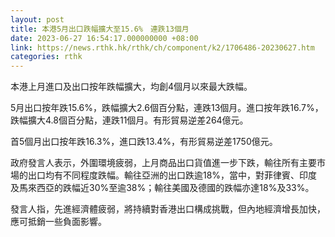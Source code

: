 ```yaml
---
layout: post
title: 本港5月出口跌幅擴大至15.6%　連跌13個月
date: 2023-06-27 16:54:17.000000000 +08:00
link: https://news.rthk.hk/rthk/ch/component/k2/1706486-20230627.htm
categories: rthk
---
```


本港上月進口及出口按年跌幅擴大，均創4個月以來最大跌幅。

5月出口按年跌15.6%，跌幅擴大2.6個百分點，連跌13個月。進口按年跌16.7%，跌幅擴大4.8個百分點，連跌11個月。有形貿易逆差264億元。

首5個月出口按年跌16.3%，進口跌13.4%，有形貿易逆差1750億元。

政府發言人表示，外圍環境疲弱，上月商品出口貨值進一步下跌，輸往所有主要市場的出口均有不同程度跌幅。輸往亞洲的出口跌逾18%，當中，對菲律賓、印度及馬來西亞的跌幅近30%至逾38%；輸往美國及德國的跌幅亦達18%及33%。

發言人指，先進經濟體疲弱，將持續對香港出口構成挑戰，但內地經濟增長加快，應可抵銷一些負面影響。
